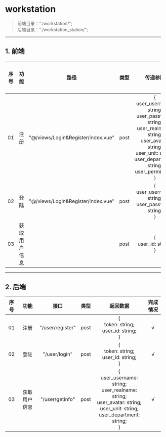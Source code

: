 # workstation
> 前端目录："./workstation/";<br>
> 后端目录："./workstation_station/";<br>
---
## 1. 前端
| 序号 | 功能 | 路径 | 类型 | 传递参数 | 完成情况 |
|:----:|:----:|:----:|:----:|:----:|:----:|
| 01 | 注册 | "@/views/Login&Register/index.vue" | post | {<br>user_username: string;<br>user_password: string;<br>user_realname: string;<br>user_avatar: string;<br>user_unit: string;<br>user_department: string;<br>user_permission;<br>} | √ |
| 02 | 登陆 | "@/views/Login&Register/index.vue" |  post | {<br>user_username: string;<br>user_password: string;<br>} | √ |
| 03 | 获取用户信息 |  | post | {<br>user_id: string;<br>} | √ |
---
## 2. 后端
| 序号 | 功能 | 接口 | 类型 | 返回数据 | 完成情况 |
|:----:|:----:|:----:|:----:|:----:|:----:|
| 01 | 注册 | "/user/register" | post | {<br>token: string;<br>user_id: string;<br>} | √ |
| 02 | 登陆 | "/user/login" | post | {<br>token: string;<br>user_id: string;<br>} | √ |
| 03 | 获取用户信息 | "/user/getinfo" | post | {<br>user_username: string;<br>user_realname: string;<br>user_avatar: string;<br>user_unit: string;<br>user_department: string;<br>} | √ |